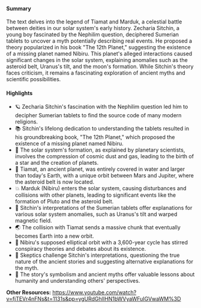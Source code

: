 #### Summary
The text delves into the legend of Tiamat and Marduk, a celestial battle between deities in our solar system's early history. Zecharia Sitchin, a young boy fascinated by the Nephilim question, deciphered Sumerian tablets to uncover a myth potentially describing real events. He proposed a theory popularized in his book "The 12th Planet," suggesting the existence of a missing planet named Nibiru. This planet's alleged interactions caused significant changes in the solar system, explaining anomalies such as the asteroid belt, Uranus's tilt, and the moon's formation. While Sitchin's theory faces criticism, it remains a fascinating exploration of ancient myths and scientific possibilities.

#### Highlights
- 🪐 Zecharia Sitchin's fascination with the Nephilim question led him to decipher Sumerian tablets to find the source code of many modern religions.
- 📚 Sitchin's lifelong dedication to understanding the tablets resulted in his groundbreaking book, "The 12th Planet," which proposed the existence of a missing planet named Nibiru.
- 🌌 The solar system's formation, as explained by planetary scientists, involves the compression of cosmic dust and gas, leading to the birth of a star and the creation of planets.
- 🌊 Tiamat, an ancient planet, was entirely covered in water and larger than today's Earth, with a unique orbit between Mars and Jupiter, where the asteroid belt is now located.
- 💥 Marduk (Nibiru) enters the solar system, causing disturbances and collisions with other planets, leading to significant events like the formation of Pluto and the asteroid belt.
- 🔭 Sitchin's interpretations of the Sumerian tablets offer explanations for various solar system anomalies, such as Uranus's tilt and warped magnetic field.
- 🌏 The collision with Tiamat sends a massive chunk that eventually becomes Earth into a new orbit.
- 🚀 Nibiru's supposed elliptical orbit with a 3,600-year cycle has stirred conspiracy theories and debates about its existence.
- 🧐 Skeptics challenge Sitchin's interpretations, questioning the true nature of the ancient stories and suggesting alternative explanations for the myth.
- 🌌 The story's symbolism and ancient myths offer valuable lessons about humanity and understanding others' perspectives.

**Other Resources:**
https://www.youtube.com/watch?v=fjTEVr4nFNs&t=1131s&pp=ygURdGhlIHN1bWVyaWFuIGVwaWM%3D